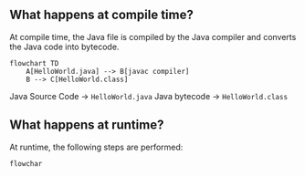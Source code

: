 ## What happens at compile time?

At compile time, the Java file is compiled by the Java compiler and converts the Java code into bytecode.

```mermaid
flowchart TD
	A[HelloWorld.java] --> B[javac compiler]
	B --> C[HelloWorld.class] 
```

Java Source Code → `HelloWorld.java` 
Java bytecode → `HelloWorld.class `

## What happens at runtime?

At runtime, the following steps are performed:

```mermaid
flowchar
```